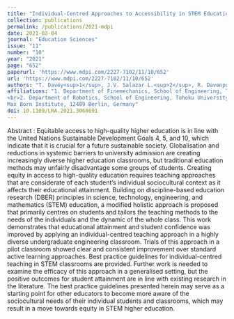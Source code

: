 ```yaml
---
title: "Individual-Centred Approaches to Accessibility in STEM Education"
collection: publications
permalink: /publications/2021-mdpi
date: 2021-03-04
journal: "Education Sciences"
issue: "11"
number: "10"
year: "2021"
page: "652"
paperurl: 'https://www.mdpi.com/2227-7102/11/10/652'
url: 'https://www.mdpi.com/2227-7102/11/10/652'
authors: "T. Davey<sup>1</sup>, J.V. Salazar L.<sup>2</sup>, R. Davenport<sup>3</sup>"
affiliations: "1. Department of Finemechanics, School of Engineering, Tohoku University, Sendai 980-8579, Japan
<br>2. Department of Robotics, School of Engineering, Tohoku University, Sendai 980-8579, Japan<br>3. 
Max Born Institute, 12489 Berlin, Germany"
doi: 10.1109/LRA.2021.3068691
---
```

Abstract
:	Equitable access to high-quality higher education is in line with the United Nations Sustainable Development Goals 4, 5, and 10, which indicate that it is crucial for a future sustainable society. Globalisation and reductions in systemic barriers to university admission are creating increasingly diverse higher education classrooms, but traditional education methods may unfairly disadvantage some groups of students. Creating equity in access to high-quality education requires teaching approaches that are considerate of each student’s individual sociocultural context as it affects their educational attainment. Building on discipline-based education research (DBER) principles in science, technology, engineering, and mathematics (STEM) education, a modified holistic approach is proposed that primarily centres on students and tailors the teaching methods to the needs of the individuals and the dynamic of the whole class. This work demonstrates that educational attainment and student confidence was improved by applying an individual-centred teaching approach in a highly diverse undergraduate engineering classroom. Trials of this approach in a pilot classroom showed clear and consistent improvement over standard active learning approaches. Best practice guidelines for individual-centred teaching in STEM classrooms are provided. Further work is needed to examine the efficacy of this approach in a generalised setting, but the positive outcomes for student attainment are in line with existing research in the literature. The best practice guidelines presented herein may serve as a starting point for other educators to become more aware of the sociocultural needs of their individual students and classrooms, which may result in a move towards equity in STEM higher education.